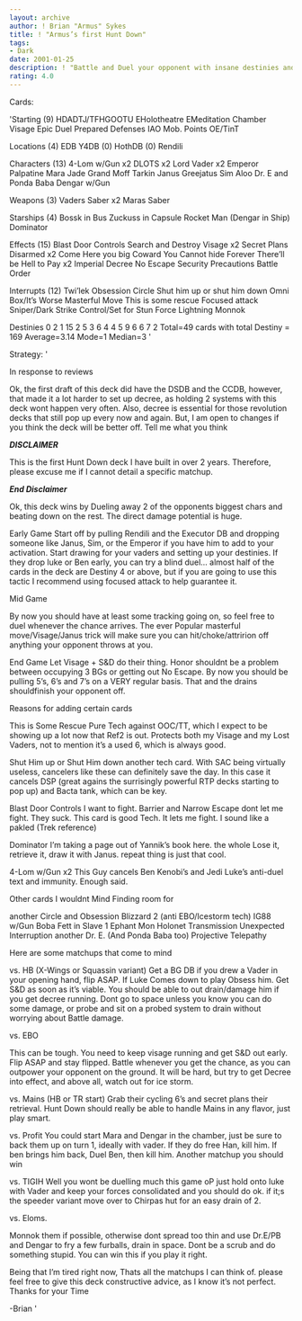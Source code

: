 ```yaml
---
layout: archive
author: ! Brian "Armus" Sykes
title: ! "Armus’s first Hunt Down"
tags:
- Dark
date: 2001-01-25
description: ! "Battle and Duel your opponent with insane destinies and inflict some direct damage while youre at it."
rating: 4.0
---
```

Cards: 

'Starting (9)
HDADTJ/TFHGOOTU
EHolotheatre
EMeditation Chamber
Visage
Epic Duel
Prepared Defenses
IAO
Mob. Points
OE/TinT

Locations (4)
EDB
Y4DB (0)
HothDB (0)
Rendili

Characters (13)
4-Lom w/Gun x2
DLOTS x2
Lord Vader x2
Emperor Palpatine
Mara Jade
Grand Moff Tarkin
Janus Greejatus
Sim Aloo
Dr. E and Ponda Baba
Dengar w/Gun

Weapons (3)
Vaders Saber x2
Maras Saber

Starships (4)
Bossk in Bus
Zuckuss in Capsule
Rocket Man (Dengar in Ship)
Dominator

Effects (15)
Blast Door Controls
Search and Destroy
Visage x2
Secret Plans
Disarmed x2
Come Here you big Coward
You Cannot hide Forever
There’ll be Hell to Pay x2
Imperial Decree
No Escape
Security Precautions
Battle Order

Interrupts (12)
Twi’lek
Obsession
Circle
Shut him up or shut him down
Omni Box/It’s Worse
Masterful Move
This is some rescue
Focused attack
Sniper/Dark Strike
Control/Set for Stun
Force Lightning
Monnok

Destinies
0 2
1 15
2 5
3 6
4 4
5 9
6 6
7 2
Total=49 cards with total Destiny = 169
Average=3.14
Mode=1
Median=3 '

Strategy: '

In response to reviews

Ok, the first draft of this deck did have the DSDB and the CCDB, however, that made it a lot harder to set up decree, as holding 2 systems with this deck wont happen very often.  Also, decree is essential for those revolution decks that still pop up every now and again.	But, I am open to changes if you think the deck will be better off.  Tell me what you think


***DISCLAIMER***

This is the first Hunt Down deck I have built in over 2 years.	Therefore, please excuse me if I cannot detail a specific matchup.

***End Disclaimer***

Ok, this deck wins by Dueling away 2 of the opponents biggest chars and beating down on the rest.  The direct damage potential is huge.

Early Game
Start off by pulling Rendili and the Executor DB and dropping someone like Janus, Sim, or the Emperor if you have him to add to your activation.  Start drawing for your vaders and setting up your destinies.	If they drop luke or Ben early, you can try a blind duel... almost half of the cards in the deck are Destiny 4 or above, but if you are going to use this tactic I recommend using focused attack to help guarantee it.

Mid Game

By now you should have at least some tracking going on, so feel free to duel whenever the chance arrives. The ever Popular masterful move/Visage/Janus trick will make sure you can hit/choke/attririon off anything your opponent throws at you.

End Game Let Visage + S&D do their thing.  Honor shouldnt be a problem between occupying 3 BGs or getting out No Escape.  By now you should be pulling 5’s, 6’s and 7’s on a VERY regular basis.  That and the drains shouldfinish your opponent off.

Reasons for adding certain cards

This is Some Rescue Pure Tech against OOC/TT, which I expect to be showing up a lot now that Ref2 is out. Protects both my Visage and my Lost Vaders, not to mention it’s a used 6, which is always good.

Shut Him up or Shut Him down another tech card.  With SAC being virtually useless, cancelers like these can definitely save the day.  In this case it cancels DSP (great agains the surrisingly powerful RTP decks starting to pop up) and Bacta tank, which can be key.

Blast Door Controls I want to fight.  Barrier and Narrow Escape dont let me fight.  They suck.  This card is good Tech.   It lets me fight.  I sound like a pakled (Trek reference)

Dominator I’m taking a page out of Yannik’s book here.  the whole Lose it, retrieve it, draw it with Janus. repeat thing is just that cool.

4-Lom w/Gun x2 This Guy cancels Ben Kenobi’s and Jedi Luke’s anti-duel text and immunity.	Enough said.

Other cards I wouldnt Mind Finding room for

another Circle and Obsession
Blizzard 2 (anti EBO/Icestorm tech)
IG88 w/Gun
Boba Fett in Slave 1
Ephant Mon
Holonet Transmission
Unexpected Interruption
another Dr. E. (And Ponda Baba too)
Projective Telepathy


Here are some matchups that come to mind

vs. HB (X-Wings or Squassin variant)
Get a BG DB if you drew a Vader in your opening hand, flip ASAP.  If Luke Comes down to play Obsess him.  Get S&D as soon as it’s viable.  You should be able to out drain/damage him if you get decree running.	Dont go to space unless you know you can do some damage, or probe and sit on a probed system to drain without worrying about Battle damage.

vs. EBO

This can be tough.  You need to keep visage running and get S&D out early.  Flip ASAP and stay flipped.  Battle whenever you get the chance, as you can outpower your opponent on the ground.  It will be hard, but try to get Decree into effect, and above all, watch out for ice storm.

vs. Mains (HB or TR start)
Grab their cycling 6’s and secret plans their retrieval.	Hunt Down should really be able to handle Mains in any flavor, just play smart.

vs. Profit
You could start Mara and Dengar in the chamber, just be sure to back them up on turn 1, ideally with vader. If they do free Han, kill him.  If ben brings him back, Duel Ben, then kill him.  Another matchup you should win

vs. TIGIH
Well you wont be duelling much this game oP just hold onto luke with Vader and keep your forces consolidated and you should do ok. if it;s the speeder variant move over to Chirpas hut for an easy drain of 2.

vs. Eloms.

Monnok them if possible, otherwise dont spread too thin and use Dr.E/PB and Dengar to fry a few furballs, drain in space.  Dont be a scrub and do something stupid.  You can win this if you play it right.

Being that I’m tired right now, Thats all the matchups I can think of.  please feel free to give this deck constructive advice, as I know it’s not perfect.  Thanks for your Time

-Brian	'